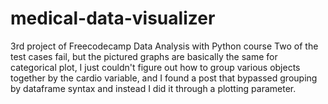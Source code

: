 # medical-data-visualizer
3rd project of Freecodecamp Data Analysis with Python course
Two of the test cases fail, but the pictured graphs are basically
the same for categorical plot, I just couldn't figure out how 
to group various objects together by the cardio variable, and I 
found a post that bypassed grouping by dataframe syntax and 
instead I did it through a plotting parameter.

